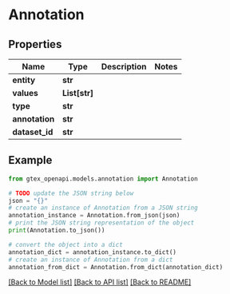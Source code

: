 # Annotation


## Properties

Name | Type | Description | Notes
------------ | ------------- | ------------- | -------------
**entity** | **str** |  | 
**values** | **List[str]** |  | 
**type** | **str** |  | 
**annotation** | **str** |  | 
**dataset_id** | **str** |  | 

## Example

```python
from gtex_openapi.models.annotation import Annotation

# TODO update the JSON string below
json = "{}"
# create an instance of Annotation from a JSON string
annotation_instance = Annotation.from_json(json)
# print the JSON string representation of the object
print(Annotation.to_json())

# convert the object into a dict
annotation_dict = annotation_instance.to_dict()
# create an instance of Annotation from a dict
annotation_from_dict = Annotation.from_dict(annotation_dict)
```
[[Back to Model list]](../README.md#documentation-for-models) [[Back to API list]](../README.md#documentation-for-api-endpoints) [[Back to README]](../README.md)


